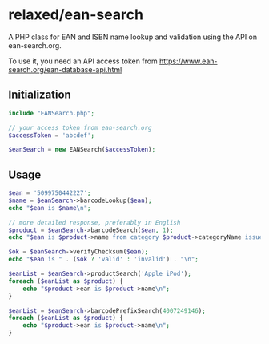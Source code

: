 # relaxed/ean-search
A PHP class for EAN and ISBN name lookup and validation using the API on ean-search.org.

To use it, you need an API access token from
https://www.ean-search.org/ean-database-api.html

## Initialization
```php
include "EANSearch.php";

// your access token from ean-search.org
$accessToken = 'abcdef';

$eanSearch = new EANSearch($accessToken);
```

## Usage
```php
$ean = '5099750442227';
$name = $eanSearch->barcodeLookup($ean);
echo "$ean is $name\n";

// more detailed response, preferably in English
$product = $eanSearch->barcodeSearch($ean, 1);
echo "$ean is $product->name from category $product->categoryName issued in $product->issuingCountry\n";

$ok = $eanSearch->verifyChecksum($ean);
echo "$ean is " . ($ok ? 'valid' : 'invalid') . "\n";

$eanList = $eanSearch->productSearch('Apple iPod');
foreach ($eanList as $product) {
	echo "$product->ean is $product->name\n";
}

$eanList = $eanSearch->barcodePrefixSearch(4007249146);
foreach ($eanList as $product) {
	echo "$product->ean is $product->name\n";
}
```

